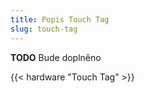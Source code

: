 ```yaml
---
title: Popis Touch Tag
slug: touch-tag
---
```


**TODO** Bude doplněno

{{< hardware "Touch Tag" >}}
